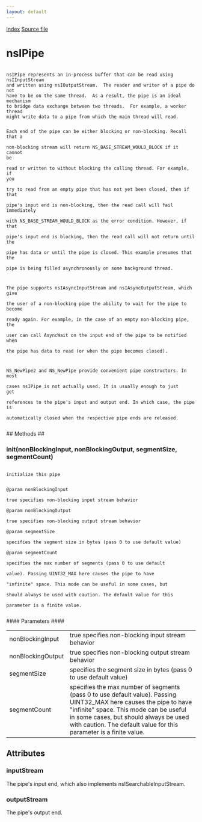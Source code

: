 ```yaml
---
layout: default
---
```

<div id='links'><a href="../index.html">Index</a>
<a href="http://dxr.mozilla.org/mozilla-central/source/xpcom/io/nsIPipe.idl">Source file</a>
</div>

# nsIPipe #
<code>  
nsIPipe represents an in-process buffer that can be read using nsIInputStream  
and written using nsIOutputStream.  The reader and writer of a pipe do not  
have to be on the same thread.  As a result, the pipe is an ideal mechanism  
to bridge data exchange between two threads.  For example, a worker thread  
might write data to a pipe from which the main thread will read.  
  
Each end of the pipe can be either blocking or non-blocking.  Recall that a  
non-blocking stream will return NS_BASE_STREAM_WOULD_BLOCK if it cannot be  
read or written to without blocking the calling thread.  For example, if you  
try to read from an empty pipe that has not yet been closed, then if that  
pipe's input end is non-blocking, then the read call will fail immediately  
with NS_BASE_STREAM_WOULD_BLOCK as the error condition.  However, if that  
pipe's input end is blocking, then the read call will not return until the  
pipe has data or until the pipe is closed.  This example presumes that the  
pipe is being filled asynchronously on some background thread.  
  
The pipe supports nsIAsyncInputStream and nsIAsyncOutputStream, which give  
the user of a non-blocking pipe the ability to wait for the pipe to become  
ready again.  For example, in the case of an empty non-blocking pipe, the  
user can call AsyncWait on the input end of the pipe to be notified when   
the pipe has data to read (or when the pipe becomes closed).  
  
NS_NewPipe2 and NS_NewPipe provide convenient pipe constructors.  In most  
cases nsIPipe is not actually used.  It is usually enough to just get  
references to the pipe's input and output end.  In which case, the pipe is  
automatically closed when the respective pipe ends are released.  
  
</code>
## Methods ##

### init(nonBlockingInput, nonBlockingOutput, segmentSize, segmentCount) ###
<code>  
initialize this pipe  
  
@param nonBlockingInput  
       true specifies non-blocking input stream behavior  
@param nonBlockingOutput  
       true specifies non-blocking output stream behavior  
@param segmentSize  
       specifies the segment size in bytes (pass 0 to use default value)  
@param segmentCount  
       specifies the max number of segments (pass 0 to use default  
       value).   Passing UINT32_MAX here causes the pipe to have  
       "infinite" space.  This mode can be useful in some cases, but  
       should always be used with caution.  The default value for this  
       parameter is a finite value.  
  
</code>
#### Parameters ####

<table>

<tr>
<td>nonBlockingInput</td>
<td>       true specifies non-blocking input stream behavior  
</td>
</tr>

<tr>
<td>nonBlockingOutput</td>
<td>       true specifies non-blocking output stream behavior  
</td>
</tr>

<tr>
<td>segmentSize</td>
<td>       specifies the segment size in bytes (pass 0 to use default value)  
</td>
</tr>

<tr>
<td>segmentCount</td>
<td>       specifies the max number of segments (pass 0 to use default  
       value).   Passing UINT32_MAX here causes the pipe to have  
       "infinite" space.  This mode can be useful in some cases, but  
       should always be used with caution.  The default value for this  
       parameter is a finite value.  
</td>
</tr>

</table>

## Attributes ##

### inputStream ###
  
The pipe's input end, which also implements nsISearchableInputStream.  
  

### outputStream ###
  
The pipe's output end.  
  
